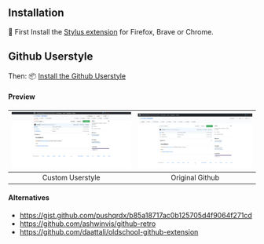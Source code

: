 
## Installation

🎨 First Install the [Stylus extension](https://github.com/openstyles/stylus#releases) for Firefox, Brave or Chrome.

## Github Userstyle


Then: 📦 [Install the Github Userstyle](https://raw.githubusercontent.com/dundalek/userstyles/master/styles/github.user.css)

#### Preview

| ![Custom Github](doc/img/github-custom.png) | ![Original Github](doc/img/github-original.png) |
|:-:|:-:|
| Custom Userstyle | Original Github |

#### Alternatives

- https://gist.github.com/pushqrdx/b85a18717ac0b125705d4f9064f271cd
- https://github.com/ashwinvis/github-retro
- https://github.com/daattali/oldschool-github-extension
